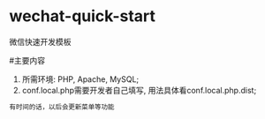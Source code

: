 # wechat-quick-start
微信快速开发模板

#主要内容
1. 所需环境: PHP, Apache, MySQL;
2. conf.local.php需要开发者自己填写, 用法具体看conf.local.php.dist;

```bash
有时间的话，以后会更新菜单等功能
```